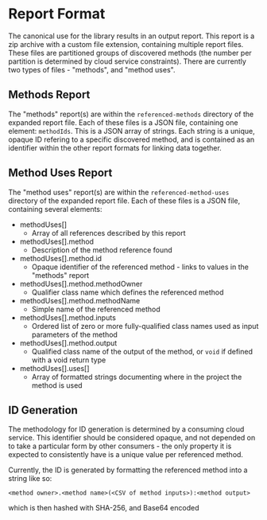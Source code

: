 # Report Format

The canonical use for the library results in an output report. This report is a zip archive with a custom file extension, containing multiple report files. These files are partitioned groups of discovered methods (the number per partition is determined by cloud service constraints). There are currently two types of files - "methods", and "method uses".

## Methods Report

The "methods" report(s) are within the `referenced-methods` directory of the expanded report file. Each of these files is a JSON file, containing one element: `methodIds`. This is a JSON array of strings. Each string is a unique, opaque ID refering to a specific discovered method, and is contained as an identifier within the other report formats for linking data together.

## Method Uses Report

The "method uses" report(s) are within the `referenced-method-uses` directory of the expanded report file. Each of these files is a JSON file, containing several elements:

- methodUses[]
  - Array of all references described by this report
- methodUses[].method
  - Description of the method reference found
- methodUses[].method.id
  - Opaque identifier of the referenced method - links to values in the "methods" report
- methodUses[].method.methodOwner
  - Qualifier class name which defines the referenced method
- methodUses[].method.methodName
  - Simple name of the referenced method
- methodUses[].method.inputs
  - Ordered list of zero or more fully-qualified class names used as input parameters of the method
- methodUses[].method.output
  - Qualified class name of the output of the method, or `void` if defined with a void return type
- methodUses[].uses[]
  - Array of formatted strings documenting where in the project the method is used

## ID Generation

The methodology for ID generation is determined by a consuming cloud service. This identifier should be considered opaque, and not depended on to take a particular form by other consumers - the only property it is expected to consistently have is a unique value per referenced method.

Currently, the ID is generated by formatting the referenced method into a string like so:

`<method owner>.<method name>(<CSV of method inputs>):<method output>`

which is then hashed with SHA-256, and Base64 encoded
